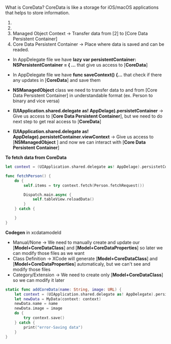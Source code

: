 What is CoreData? CoreData is like a storage for iOS/macOS applications that helps to store information.

1)
2)
3) Managed Object Context -> Transfer data from [2] to [Core Data Persistent Container]
4) Core Data Persistent Container -> Place where data is saved and can be readed.

- In AppDelegate file we have **lazy var persistentContainer: NSPersistentContainer = { ...** that give us access to [**CoreData**]

- In AppDelegate file we have **func saveContext() {...** that check if there any updates in [**CoreData**] and save them

- **NSManagedObject** class we need to transfer data to and from [Core Data Persistent Container] in understandable format (ex. Person to binary and vice versa)

- **(UIApplication.shared.delegate as! AppDelage).persistetContainer** -> Give us access to [**Core Data Persistent Container**], but we need to do next step to get real access to [**CoreData**]

- **(UIApplication.shared.delegate as! AppDelage).persistetContainer.viewContext** -> Give us access to [**NSManagedObject** ] and now we can interact with [**Core Data Persistent Container**]

**To fetch data from CoreData**
```swift
let context = (UIApplication.shared.delegate as! AppDelage).persistetContainer.viewContext

func fetchPerson() {
    do {
        self.items = try context.fetch(Person.fetchRequest())

        Dispatch.main.async {
            self.tableView.reloadData()
        }
    } catch {

    }
}
```

**Codegen** in xcdatamodeId
- Manual/None -> We need to manually create and update our [**Model+CoreDataClass**] and [**Model+CoreDataProperties**] so later we can modify those files as we want
- Class Definition -> XCode will generate [**Model+CoreDataClass**] and [**Model+CoreDataProperties**] automaticaly, but we can't see and modify those files
- Category/Extension -> We need to create only [**Model+CoreDataClass**] so we can modify it later




```swift
static func addCoreData(name: String, image: URL) {
    let context = (UIApplication.shared.delegate as! AppDelegate).persistentContainer.viewContext
    let newData = MyData(context: context)
    newData.name = name
    newData.image = image
    do {
        try context.save()
    } catch {
        print("error-Saving data")
    }
}
```

